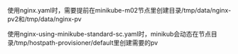 使用nginx.yaml时，需要提前在minikube-m02节点里创建目录/tmp/data/nginx-pv2和/tmp/data/nginx-pv


使用nginx-using-minikube-standard-sc.yaml时，minikub会动态在节点目录/tmp/hostpath-provisioner/default里创建需要的pv
